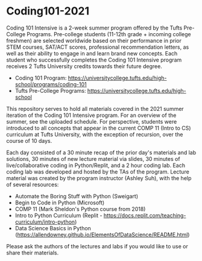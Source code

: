 # Coding101-2021

Coding 101 Intensive is a 2-week summer program offered by the Tufts Pre-College Programs. Pre-college students (11-12th grade + incoming college freshmen) are selected worldwide based on their performance in prior STEM courses, SAT/ACT scores, professional recommendation letters, as well as their ability to engage in and learn brand new concepts. Each student who successfully completes the Coding 101 Intensive program receives 2 Tufts University credits towards their future degree. 

- Coding 101 Program: https://universitycollege.tufts.edu/high-school/programs/coding-101
- Tufts Pre-College Programs: https://universitycollege.tufts.edu/high-school

This repository serves to hold all materials covered in the 2021 summer iteration of the Coding 101 Intensive program. For an overview of the summer, see the uploaded schedule. For perspective, students were introduced to all concepts that appear in the current COMP 11 (Intro to CS) curriculum at Tufts University, with the exception of recursion, over the course of 10 days. 

Each day consisted of a 30 minute recap of the prior day's materials and lab solutions, 30 minutes of new lecture material via slides, 30 minutes of live/collaborative coding in Python/Replit, and a 2 hour coding lab. Each coding lab was developed and hosted by the TAs of the program. Lecture material was created by the program instructor (Ashley Suh), with the help of several resources:

- Automate the Boring Stuff with Python (Sweigart)
- Begin to Code in Python (Microsoft)
- COMP 11 (Mark Sheldon's Python course from 2018)
- Intro to Python Curriculum (Replit - https://docs.replit.com/teaching-curriculum/intro-python)
- Data Science Basics in Python (https://allendowney.github.io/ElementsOfDataScience/README.html)

Please ask the authors of the lectures and labs if you would like to use or share their materials. 

